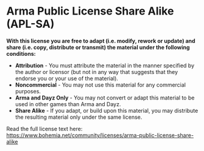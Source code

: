 # Arma Public License Share Alike (APL-SA)

**With this license you are free to adapt (i.e. modify, rework or update) and share (i.e. copy, distribute or transmit) the material under the following conditions:**

* **Attribution** - You must attribute the material in the manner specified by the author or licensor (but not in any way that suggests that they endorse you or your use of the material).
* **Noncommercial** - You may not use this material for any commercial purposes.
* **Arma and Dayz Only** - You may not convert or adapt this material to be used in other games than Arma and Dayz.
* **Share Alike** - If you adapt, or build upon this material, you may distribute the resulting material only under the same license.

Read the full license text here: https://www.bohemia.net/community/licenses/arma-public-license-share-alike